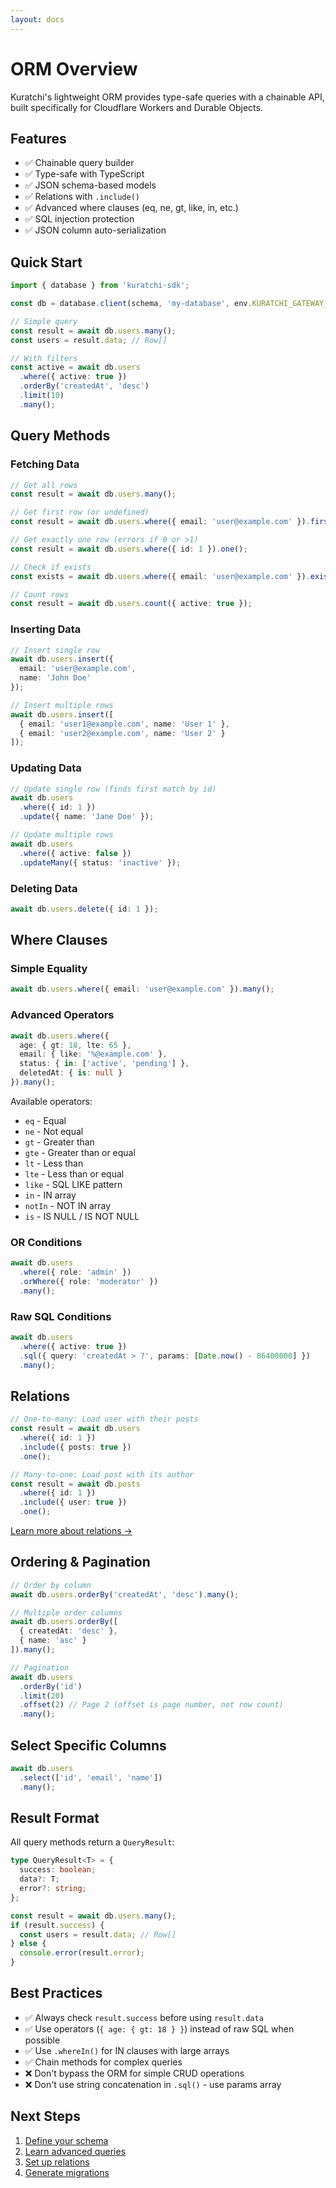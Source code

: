```yaml
---
layout: docs
---
```


# ORM Overview

Kuratchi's lightweight ORM provides type-safe queries with a chainable API, built specifically for Cloudflare Workers and Durable Objects.

## Features

- ✅ Chainable query builder
- ✅ Type-safe with TypeScript
- ✅ JSON schema-based models
- ✅ Relations with `.include()`
- ✅ Advanced where clauses (eq, ne, gt, like, in, etc.)
- ✅ SQL injection protection
- ✅ JSON column auto-serialization

## Quick Start

```typescript
import { database } from 'kuratchi-sdk';

const db = database.client(schema, 'my-database', env.KURATCHI_GATEWAY_KEY);

// Simple query
const result = await db.users.many();
const users = result.data; // Row[]

// With filters
const active = await db.users
  .where({ active: true })
  .orderBy('createdAt', 'desc')
  .limit(10)
  .many();
```

## Query Methods

### Fetching Data

```typescript
// Get all rows
const result = await db.users.many();

// Get first row (or undefined)
const result = await db.users.where({ email: 'user@example.com' }).first();

// Get exactly one row (errors if 0 or >1)
const result = await db.users.where({ id: 1 }).one();

// Check if exists
const exists = await db.users.where({ email: 'user@example.com' }).exists();

// Count rows
const result = await db.users.count({ active: true });
```

### Inserting Data

```typescript
// Insert single row
await db.users.insert({
  email: 'user@example.com',
  name: 'John Doe'
});

// Insert multiple rows
await db.users.insert([
  { email: 'user1@example.com', name: 'User 1' },
  { email: 'user2@example.com', name: 'User 2' }
]);
```

### Updating Data

```typescript
// Update single row (finds first match by id)
await db.users
  .where({ id: 1 })
  .update({ name: 'Jane Doe' });

// Update multiple rows
await db.users
  .where({ active: false })
  .updateMany({ status: 'inactive' });
```

### Deleting Data

```typescript
await db.users.delete({ id: 1 });
```

## Where Clauses

### Simple Equality

```typescript
await db.users.where({ email: 'user@example.com' }).many();
```

### Advanced Operators

```typescript
await db.users.where({
  age: { gt: 18, lte: 65 },
  email: { like: '%@example.com' },
  status: { in: ['active', 'pending'] },
  deletedAt: { is: null }
}).many();
```

Available operators:
- `eq` - Equal
- `ne` - Not equal
- `gt` - Greater than
- `gte` - Greater than or equal
- `lt` - Less than
- `lte` - Less than or equal
- `like` - SQL LIKE pattern
- `in` - IN array
- `notIn` - NOT IN array
- `is` - IS NULL / IS NOT NULL

### OR Conditions

```typescript
await db.users
  .where({ role: 'admin' })
  .orWhere({ role: 'moderator' })
  .many();
```

### Raw SQL Conditions

```typescript
await db.users
  .where({ active: true })
  .sql({ query: 'createdAt > ?', params: [Date.now() - 86400000] })
  .many();
```

## Relations

```typescript
// One-to-many: Load user with their posts
const result = await db.users
  .where({ id: 1 })
  .include({ posts: true })
  .one();

// Many-to-one: Load post with its author
const result = await db.posts
  .where({ id: 1 })
  .include({ user: true })
  .one();
```

[Learn more about relations →](/docs/orm/relations)

## Ordering & Pagination

```typescript
// Order by column
await db.users.orderBy('createdAt', 'desc').many();

// Multiple order columns
await db.users.orderBy([
  { createdAt: 'desc' },
  { name: 'asc' }
]).many();

// Pagination
await db.users
  .orderBy('id')
  .limit(20)
  .offset(2) // Page 2 (offset is page number, not row count)
  .many();
```

## Select Specific Columns

```typescript
await db.users
  .select(['id', 'email', 'name'])
  .many();
```

## Result Format

All query methods return a `QueryResult`:

```typescript
type QueryResult<T> = {
  success: boolean;
  data?: T;
  error?: string;
};

const result = await db.users.many();
if (result.success) {
  const users = result.data; // Row[]
} else {
  console.error(result.error);
}
```

## Best Practices

- ✅ Always check `result.success` before using `result.data`
- ✅ Use operators (`{ age: { gt: 18 } }`) instead of raw SQL when possible
- ✅ Use `.whereIn()` for IN clauses with large arrays
- ✅ Chain methods for complex queries
- ❌ Don't bypass the ORM for simple CRUD operations
- ❌ Don't use string concatenation in `.sql()` - use params array

## Next Steps

1. [Define your schema](/docs/orm/schema)
2. [Learn advanced queries](/docs/orm/queries)
3. [Set up relations](/docs/orm/relations)
4. [Generate migrations](/docs/orm/migrations)
